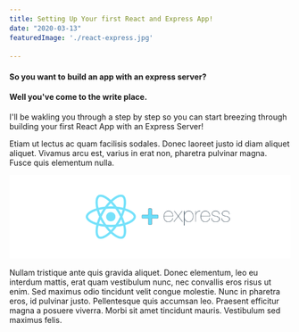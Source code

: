 ```yaml
---
title: Setting Up Your first React and Express App!
date: "2020-03-13"
featuredImage: './react-express.jpg'

---
```


#### So you want to build an app with an express server?
#### Well you've come to the write place.

I'll be wakling you through a step by step so you can start breezing through building your first React App with an Express Server!

Etiam ut lectus ac quam facilisis sodales. Donec laoreet justo id diam aliquet aliquet. Vivamus arcu est, varius in erat non, pharetra pulvinar magna. Fusce quis elementum nulla.

![React Express](./react-express.jpg)
 
Nullam tristique ante quis gravida aliquet. Donec elementum, leo eu interdum mattis, erat quam vestibulum nunc, nec convallis eros risus ut enim. Sed maximus odio tincidunt velit congue molestie. Nunc in pharetra eros, id pulvinar justo. Pellentesque quis accumsan leo. Praesent efficitur magna a posuere viverra. Morbi sit amet tincidunt mauris. Vestibulum sed maximus felis.
